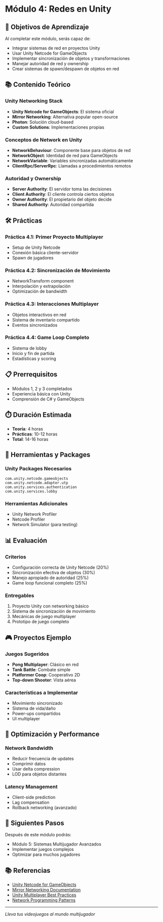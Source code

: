 # Módulo 4: Redes en Unity

## 🎯 Objetivos de Aprendizaje

Al completar este módulo, serás capaz de:
- Integrar sistemas de red en proyectos Unity
- Usar Unity Netcode for GameObjects
- Implementar sincronización de objetos y transformaciones
- Manejar autoridad de red y ownership
- Crear sistemas de spawn/despawn de objetos en red

## 📚 Contenido Teórico

### Unity Networking Stack
- **Unity Netcode for GameObjects**: El sistema oficial
- **Mirror Networking**: Alternativa popular open-source
- **Photon**: Solución cloud-based
- **Custom Solutions**: Implementaciones propias

### Conceptos de Network en Unity
- **NetworkBehaviour**: Componente base para objetos de red
- **NetworkObject**: Identidad de red para GameObjects
- **NetworkVariable**: Variables sincronizadas automáticamente
- **ClientRpc/ServerRpc**: Llamadas a procedimientos remotos

### Autoridad y Ownership
- **Server Authority**: El servidor toma las decisiones
- **Client Authority**: El cliente controla ciertos objetos
- **Owner Authority**: El propietario del objeto decide
- **Shared Authority**: Autoridad compartida

## 🛠️ Prácticas

### Práctica 4.1: Primer Proyecto Multiplayer
- Setup de Unity Netcode
- Conexión básica cliente-servidor
- Spawn de jugadores

### Práctica 4.2: Sincronización de Movimiento
- NetworkTransform component
- Interpolación y extrapolación
- Optimización de bandwidth

### Práctica 4.3: Interacciones Multiplayer
- Objetos interactivos en red
- Sistema de inventario compartido
- Eventos sincronizados

### Práctica 4.4: Game Loop Completo
- Sistema de lobby
- Inicio y fin de partida
- Estadísticas y scoring

## 📋 Prerrequisitos

- Módulos 1, 2 y 3 completados
- Experiencia básica con Unity
- Comprensión de C# y GameObjects

## ⏱️ Duración Estimada

- **Teoría**: 4 horas
- **Prácticas**: 10-12 horas
- **Total**: 14-16 horas

## 🔧 Herramientas y Packages

### Unity Packages Necesarios
```
com.unity.netcode.gameobjects
com.unity.netcode.adapter.utp
com.unity.services.authentication
com.unity.services.lobby
```

### Herramientas Adicionales
- Unity Network Profiler
- Netcode Profiler
- Network Simulator (para testing)

## 📊 Evaluación

### Criterios
- Configuración correcta de Unity Netcode (20%)
- Sincronización efectiva de objetos (30%)
- Manejo apropiado de autoridad (25%)
- Game loop funcional completo (25%)

### Entregables
1. Proyecto Unity con networking básico
2. Sistema de sincronización de movimiento
3. Mecánicas de juego multiplayer
4. Prototipo de juego completo

## 🎮 Proyectos Ejemplo

### Juegos Sugeridos
- **Pong Multiplayer**: Clásico en red
- **Tank Battle**: Combate simple
- **Platformer Coop**: Cooperativo 2D
- **Top-down Shooter**: Vista aérea

### Características a Implementar
- Movimiento sincronizado
- Sistema de vida/daño
- Power-ups compartidos
- UI multiplayer

## 🔧 Optimización y Performance

### Network Bandwidth
- Reducir frecuencia de updates
- Comprimir datos
- Usar delta compression
- LOD para objetos distantes

### Latency Management
- Client-side prediction
- Lag compensation
- Rollback networking (avanzado)

## 🚀 Siguientes Pasos

Después de este módulo podrás:
- Módulo 5: Sistemas Multijugador Avanzados
- Implementar juegos complejos
- Optimizar para muchos jugadores

## 📚 Referencias

- [Unity Netcode for GameObjects](https://docs-multiplayer.unity3d.com/)
- [Mirror Networking Documentation](https://mirror-networking.com/docs/)
- [Unity Multiplayer Best Practices](https://docs.unity3d.com/Manual/BestPracticeUnderstandingPerformanceInUnity.html)
- [Network Programming Patterns](https://gafferongames.com/categories/networked-physics/)

---

*Lleva tus videojuegos al mundo multijugador*